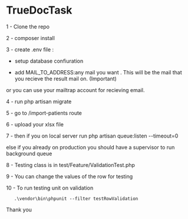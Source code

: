 # TrueDocTask

1 - Clone the repo

2 - composer install

3 - create .env file :

 - setup database confiuration

 - add MAIL_TO_ADDRESS:any mail you want . This will be the mail that you recieve the result mail on. (Important)

 or you can use your mailtrap account for recieving email.

4 - run php artisan migrate

5 - go to  /import-patients route

6 - upload your xlsx file

7 - then if you on local server run  php artisan queue:listen --timeout=0

else if you already on production you should have a supervisor to run background queue


8 - Testing class is in  test/Feature/ValidationTest.php

9 - You can change the values of the row for testing

10 - To run testing unit on validation 

       .\vendor\bin\phpunit --filter testRowValidation


Thank you
